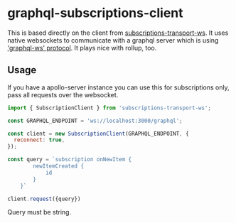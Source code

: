 # graphql-subscriptions-client

This is based directly on the client from [subscriptions-transport-ws](https://github.com/apollographql/subscriptions-transport-ws). It uses native websockets to communicate with a graphql server which is using ['graphql-ws' protocol](https://github.com/apollographql/subscriptions-transport-ws/blob/master/PROTOCOL.md). It plays nice with rollup, too.

## Usage

If you have a apollo-server instance you can use this for subscriptions only, pass all requests over the websocket.

```js
import { SubscriptionClient } from 'subscriptions-transport-ws';

const GRAPHQL_ENDPOINT = 'ws://localhost:3000/graphql';

const client = new SubscriptionClient(GRAPHQL_ENDPOINT, {
  reconnect: true,
});

const query = `subscription onNewItem {
        newItemCreated {
            id
        }
    }`

client.request({query})
```

Query must be string.